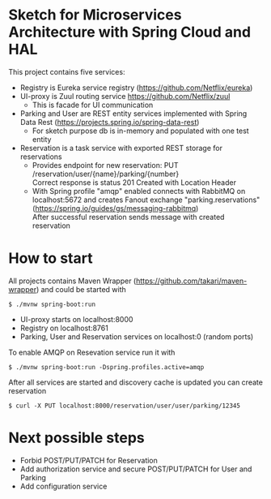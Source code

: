# Sketch for Microservices Architecture with Spring Cloud and HAL

This project contains five services:
- Registry is Eureka service registry (https://github.com/Netflix/eureka)
- UI-proxy is Zuul routing service https://github.com/Netflix/zuul
  - This is facade for UI communication
- Parking and User are REST entity services implemented with Spring Data Rest (https://projects.spring.io/spring-data-rest)
  - For sketch purpose db is in-memory and populated with one test entity
- Reservation is a task service with exported REST storage for reservations
  - Provides endpoint for new reservation: PUT /reservation/user/{name}/parking/{number} </br>
  Correct response is status 201 Created with Location Header
  - With Spring profile "amqp" enabled connects with RabbitMQ
    on localhost:5672 and creates Fanout exchange "parking.reservations" (https://spring.io/guides/gs/messaging-rabbitmq) </br>
    After successful reservation sends message with created reservation
 
 # How to start
 All projects contains Maven Wrapper (https://github.com/takari/maven-wrapper) and could be started with 
 ```
 $ ./mvnw spring-boot:run
 ```
 - UI-proxy starts on localhost:8000 </br>
 - Registry on localhost:8761 </br>
 - Parking, User and Reservation services on localhost:0 (random ports) </br>
 
 To enable AMQP on Resevation service run it with 
 ```
 $ ./mvnw spring-boot:run -Dspring.profiles.active=amqp
 ````
 
 After all services are started and discovery cache is updated you can create reservation
 ```
 $ curl -X PUT localhost:8000/reservation/user/user/parking/12345
 ```
 # Next possible steps
 - Forbid POST/PUT/PATCH for Reservation
 - Add authorization service and secure POST/PUT/PATCH for User and Parking
 - Add configuration service
